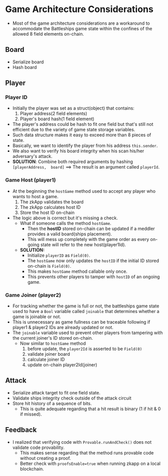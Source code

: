# Game Architecture Considerations

- Most of the game architecture considerations are a workaround to accommodate the Battleships game state within the confines of the allowed 8 field elements on-chain.

## Board

- Serialize board
- Hash board

## Player

### Player ID

- Initially the player was set as a struct(object) that contains:
    1. Player address(2 field elements)
    2. Player's board hash(1 field element)
- The player's address could be hash to fit one field but that's still not efficient due to the variety of game state storage variables.
- Such data structure makes it easy to exceed more than 8 pieces of state.
- Basically, we want to identify the player from his address `this.sender`.
- We also want to verify his board integrity when his scan his/her adversary's attack.
- **SOLUTION**: Combine both required arguments by hashing `[playerAddress,  board]`
    ==> The result is an argument called `playerId`.

### Game Host (player1)

- At the beginning the `hostGame` method used to accept any player who wants to host a game.
    1. The zkApp validates the board
    2. The zkApp calculates host ID
    3. Store the host ID on-chain
- The logic above is correct but it's missing a check.
    - What if someone calls the method `hostGame`.
        - Then the **hostID** stored on-chain can be updated if a meddler provides a valid board(ships placement).
        - This will mess up completely with the game order as every on-going state will refer to the new host(player1Id).
    - **SOLUTION:** 
        - Initialize `playerID` as `Field(0)`.
        - The `hostGame` now only updates the `hostID` if the initial ID stored on-chain is `Field(0)`.
        - This makes `hostGame` method callable only once.
        - This prevents other players to tamper with `hostID` of an ongoing game.


### Game Joiner (player2)

- For tracking whether the game is full or not, the battleships game state used to have a `Bool` variable called `joinable` that determines
whether a game is joinable or not. 
- This is unnecessary as game fullness can be traceable following if player1 & player2 IDs are already updated or not.
- The `joinable` variable used to prevent other players from tampering with the current joiner's ID stored on-chain.
    - Now similar to `hostGame` method
        1. before update, the `player2Id` is asserted to be `Field(0)`
        2. validate joiner board
        3. calculate joiner ID
        4. update on-chain player2Id(joiner)

## Attack

- Serialize attack target to fit one field state.
- Validate ships integrity check outside of the attack circuit
- Store hit history of a sequence of bits.
    - This is quite adequate regarding that a hit result is binary (1 if hit & 0 if missed).

## Feedback

- I realized that verifying code with `Provable.runAndCheck()` does not validate code provability.
    - This makes sense regarding that the method runs provable code without creating a proof.
    - Better check with `proofsEnable=true` when running zkapp on a local blockchain.